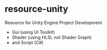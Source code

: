 # resource-unity
Resource for Unity Engine Project Development 

- Gui (using UI Toolkit)
- Shader (using HLSL not Shader Graph)
- and Script (C#)
